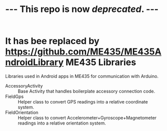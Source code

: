 --- This repo is now *deprecated*.  --- <br><br><br>It has bee replaced by https://github.com/ME435/ME435AndroidLibrary
ME435 Libraries
==========

Libraries used in Android apps in ME435 for communication with Arduino.
<dl>
<dt>AccessoryActivity</dt>
<dd>Base Activity that handles boilerplate accessory connection code.</dd>
<dt>FieldGps</dt>
<dd>Helper class to convert GPS readings into a relative coordinate system.</dd>
<dt>FieldOrientation</dt>
<dd>Helper class to convert Accelerometer+Gyroscope+Magnetometer readings into a relative orientation system.</dd>
</dl>

